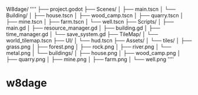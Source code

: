 W8dage/
''''
├── project.godot
├── Scenes/
│ ├── main.tscn
│ └── Building/
│ ├── house.tscn
│ ├── wood_camp.tscn
│ ├── quarry.tscn
│ ├── mine.tscn
│ ├── farm.tscn
│ └── well.tscn
├── Scripts/
│ ├── main.gd
│ ├── resource_manager.gd
│ ├── building.gd
│ ├── time_manager.gd
│ └── save_system.gd
├── TileMap/
│ └── world_tilemap.tscn
├── UI/
│ └── hud.tscn
├── Assets/
│ └── tiles/
│ ├── grass.png
│ ├── forest.png
│ ├── rock.png
│ ├── river.png
│ └── metal.png
│ └── buildings/
│ ├── house.png
│ ├── wood_camp.png
│ ├── quarry.png
│ ├── mine.png
│ ├── farm.png
│ └── well.png
''''
# w8dage
